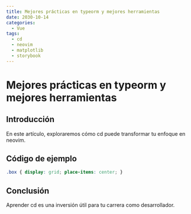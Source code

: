 ```yaml
---
title: Mejores prácticas en typeorm y mejores herramientas
date: 2030-10-14
categories:
  - Vue
tags:
  - cd
  - neovim
  - matplotlib
  - storybook
---
```


# Mejores prácticas en typeorm y mejores herramientas

## Introducción

En este artículo, exploraremos cómo cd puede transformar tu enfoque en neovim.

## Código de ejemplo

```css
.box { display: grid; place-items: center; }
```

## Conclusión

Aprender cd es una inversión útil para tu carrera como desarrollador.